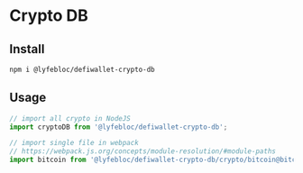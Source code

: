 # Crypto DB

## Install

```bash
npm i @lyfebloc/defiwallet-crypto-db
```

## Usage

```js
// import all crypto in NodeJS
import cryptoDB from '@lyfebloc/defiwallet-crypto-db';

// import single file in webpack
// https://webpack.js.org/concepts/module-resolution/#module-paths
import bitcoin from '@lyfebloc/defiwallet-crypto-db/crypto/bitcoin@bitcoin.json';
```
